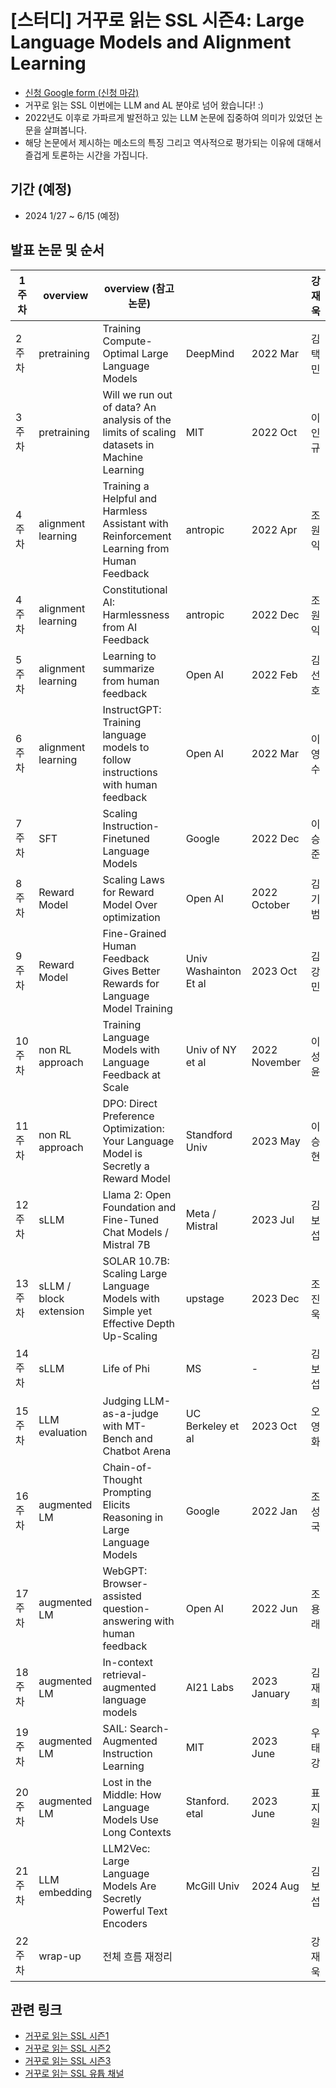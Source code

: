 # [스터디] 거꾸로 읽는 SSL 시즌4: Large Language Models and Alignment Learning

- [신청 Google form (신청 마감)](https://forms.gle/RUC7acT3s1tve6DY6)
- 거꾸로 읽는 SSL 이번에는 LLM and AL 분야로 넘어 왔습니다! :)
- 2022년도 이후로 가파르게 발전하고 있는 LLM 논문에 집중하여 의미가 있었던 논문을 살펴봅니다. 
- 해당 논문에서 제시하는 메소드의 특징 그리고 역사적으로 평가되는 이유에 대해서 즐겁게 토론하는 시간을 가집니다. 

## 기간 (예정)
- 2024 1/27 ~ 6/15 (예정)

## 발표 논문 및 순서

1 주차 | overview | overview (참고 논문) |   |   | 강재욱
-- | -- | -- | -- | -- | --
2 주차 | pretraining | Training Compute-Optimal Large Language Models | DeepMind | 2022 Mar | 김택민
3 주차 | pretraining | Will we run out of data? An analysis of the limits of scaling datasets in Machine Learning | MIT | 2022 Oct | 이인규
4 주차 | alignment learning | Training a Helpful and Harmless Assistant with Reinforcement Learning from Human Feedback | antropic | 2022 Apr | 조원익
4 주차 | alignment learning | Constitutional AI: Harmlessness from AI Feedback | antropic | 2022 Dec | 조원익
5 주차 | alignment learning | Learning to summarize from human feedback | Open AI | 2022 Feb | 김선호
6 주차 | alignment learning | InstructGPT: Training language models to follow instructions with human feedback | Open AI | 2022 Mar | 이영수
7 주차 | SFT | Scaling Instruction-Finetuned Language Models | Google | 2022 Dec | 이승준
8 주차 | Reward Model | Scaling Laws for Reward Model Over optimization | Open AI | 2022 October | 김기범
9 주차 | Reward Model | Fine-Grained Human Feedback Gives Better Rewards for Language Model Training | Univ Washainton Et al | 2023 Oct | 김강민
10 주차 | non RL approach | Training Language Models with Language Feedback at Scale | Univ of NY et al | 2022 November | 이성윤
11 주차 | non RL approach | DPO: Direct Preference Optimization: Your Language Model is Secretly a Reward Model | Standford Univ | 2023 May | 이승현
12 주차 | sLLM | Llama 2: Open Foundation and Fine-Tuned Chat Models / Mistral 7B | Meta / Mistral | 2023 Jul | 김보섭
13 주차 | sLLM / block extension | SOLAR 10.7B: Scaling Large Language Models with Simple yet Effective Depth Up-Scaling | upstage | 2023 Dec | 조진욱
14 주차 | sLLM| Life of Phi | MS | - | 김보섭
15 주차 | LLM evaluation | Judging LLM-as-a-judge with MT-Bench and Chatbot Arena | UC Berkeley et al | 2023 Oct | 오영화
16 주차 | augmented LM | Chain-of-Thought Prompting Elicits Reasoning in Large Language Models | Google | 2022 Jan | 조성국
17 주차 | augmented LM | WebGPT: Browser-assisted question-answering with human feedback | Open AI | 2022 Jun | 조용래
18 주차 | augmented LM | In-context retrieval-augmented language models | AI21 Labs | 2023 January | 김재희
19 주차 | augmented LM | SAIL: Search-Augmented Instruction Learning | MIT | 2023 June | 우태강
20 주차 | augmented LM | Lost in the Middle: How Language Models Use Long Contexts| Stanford. etal | 2023 June | 표지원
21 주차 | LLM embedding | LLM2Vec: Large Language Models Are Secretly Powerful Text Encoders | McGill Univ | 2024 Aug | 김보섭
22 주차 | wrap-up | 전체 흐름 재정리 |   |   | 강재욱

## 관련 링크
- [거꾸로 읽는 SSL 시즌1](https://youtube.com/playlist?list=PLMSTs9nojhszOnaAwOg42NEsH_Jn6405o)
- [거꾸로 읽는 SSL 시즌2](https://youtube.com/playlist?list=PLMSTs9nojhszeFer8gYnEI5yA5JenWzEA)
- [거꾸로 읽는 SSL 시즌3](https://youtube.com/playlist?list=PLMSTs9nojhsyO_PBhdKgaLvS-NqoPUQl_&si=yPb2P4_7SwNPiWCO)
- [거꾸로 읽는 SSL 유튭 채널](https://www.youtube.com/channel/UCTwcUmKhqeBhG0rQHkPVP6Q)
